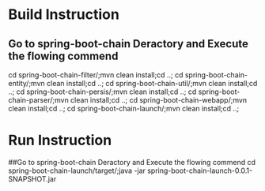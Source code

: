 # Build Instruction

## Go to spring-boot-chain Deractory and Execute the flowing commend 
cd spring-boot-chain-filter/;mvn clean install;cd ..;
cd spring-boot-chain-entity/;mvn clean install;cd ..;
cd spring-boot-chain-util/;mvn clean install;cd ..;
cd spring-boot-chain-persis/;mvn clean install;cd ..;
cd spring-boot-chain-parser/;mvn clean install;cd ..;
cd spring-boot-chain-webapp/;mvn clean install;cd ..;
cd spring-boot-chain-launch/;mvn clean install;cd ..;


# Run Instruction

##Go to spring-boot-chain Deractory and Execute the flowing commend
cd spring-boot-chain-launch/target/;java -jar spring-boot-chain-launch-0.0.1-SNAPSHOT.jar

